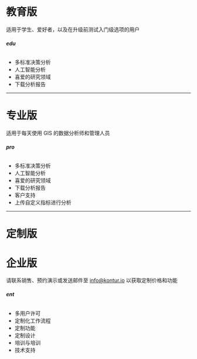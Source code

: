 # 教育版

适用于学生、爱好者，以及在升级前测试入门级选项的用户

###### **edu**

- 多标准决策分析
- 人工智能分析
- 喜爱的研究领域
- 下载分析报告

---

# 专业版

适用于每天使用 GIS 的数据分析师和管理人员

###### **pro**

- 多标准决策分析
- 人工智能分析
- 喜爱的研究领域
- 下载分析报告
- 客户支持
- 上传自定义指标进行分析

---

# 定制版

# 企业版

请联系销售、预约演示或发送邮件至 <info@kontur.io> 以获取定制价格和功能

###### **ent**

- 多用户许可
- 定制化工作流程
- 定制功能
- 定制设计
- 培训与培训
- 技术支持
